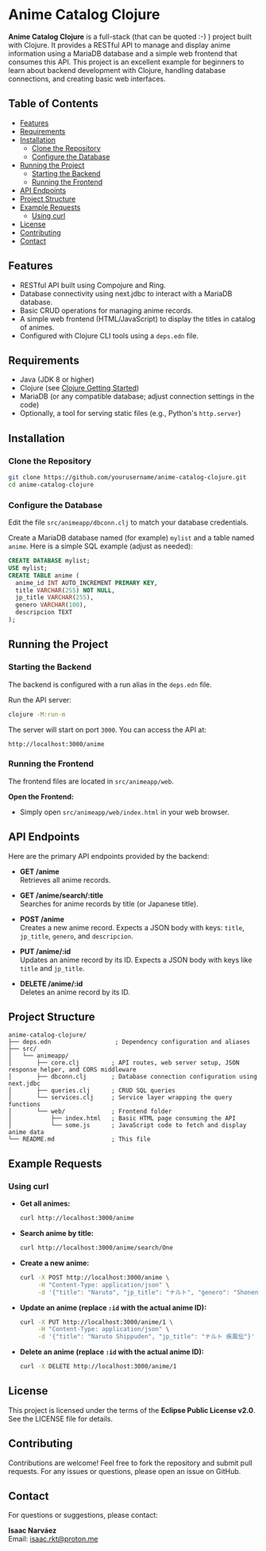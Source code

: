 # Anime Catalog Clojure

**Anime Catalog Clojure** is a full-stack (that can be quoted :-) ) project built with Clojure. It provides a RESTful API to manage and display anime information using a MariaDB database and a simple web frontend that consumes this API. This project is an excellent example for beginners to learn about backend development with Clojure, handling database connections, and creating basic web interfaces.

## Table of Contents

- [Features](#features)
- [Requirements](#requirements)
- [Installation](#installation)
  - [Clone the Repository](#clone-the-repository)
  - [Configure the Database](#configure-the-database)
- [Running the Project](#running-the-project)
  - [Starting the Backend](#starting-the-backend)
  - [Running the Frontend](#running-the-frontend)
- [API Endpoints](#api-endpoints)
- [Project Structure](#project-structure)
- [Example Requests](#example-requests)
  - [Using curl](#using-curl)
- [License](#license)
- [Contributing](#contributing)
- [Contact](#contact)

## Features

- RESTful API built using Compojure and Ring.
- Database connectivity using next.jdbc to interact with a MariaDB database.
- Basic CRUD operations for managing anime records.
- A simple web frontend (HTML/JavaScript) to display the titles in catalog of animes.
- Configured with Clojure CLI tools using a `deps.edn` file.

## Requirements

- Java (JDK 8 or higher)
- Clojure (see [Clojure Getting Started](https://clojure.org/guides/getting_started))
- MariaDB (or any compatible database; adjust connection settings in the code)
- Optionally, a tool for serving static files (e.g., Python's `http.server`)

## Installation

### Clone the Repository

```bash
git clone https://github.com/yourusername/anime-catalog-clojure.git
cd anime-catalog-clojure
```

### Configure the Database

Edit the file `src/animeapp/dbconn.clj` to match your database credentials.

Create a MariaDB database named (for example) `mylist` and a table named `anime`. Here is a simple SQL example (adjust as needed):

```sql
CREATE DATABASE mylist;
USE mylist;
CREATE TABLE anime (
  anime_id INT AUTO_INCREMENT PRIMARY KEY,
  title VARCHAR(255) NOT NULL,
  jp_title VARCHAR(255),
  genero VARCHAR(100),
  descripcion TEXT
);
```

## Running the Project

### Starting the Backend

The backend is configured with a run alias in the `deps.edn` file.

Run the API server:

```bash
clojure -M:run-m
```

The server will start on port `3000`. You can access the API at:

```
http://localhost:3000/anime
```

### Running the Frontend

The frontend files are located in `src/animeapp/web`.

**Open the Frontend:**

- Simply open `src/animeapp/web/index.html` in your web browser.

## API Endpoints

Here are the primary API endpoints provided by the backend:

- **GET /anime**  
  Retrieves all anime records.

- **GET /anime/search/:title**  
  Searches for anime records by title (or Japanese title).

- **POST /anime**  
  Creates a new anime record. Expects a JSON body with keys: `title`, `jp_title`, `genero`, and `descripcion`.

- **PUT /anime/:id**  
  Updates an anime record by its ID. Expects a JSON body with keys like `title` and `jp_title`.

- **DELETE /anime/:id**  
  Deletes an anime record by its ID.

## Project Structure

```
anime-catalog-clojure/
├── deps.edn                  ; Dependency configuration and aliases
├── src/
│   └── animeapp/
│       ├── core.clj         ; API routes, web server setup, JSON response helper, and CORS middleware
│       ├── dbconn.clj       ; Database connection configuration using next.jdbc
│       ├── queries.clj      ; CRUD SQL queries
│       └── services.clj     ; Service layer wrapping the query functions
│       └── web/             ; Frontend folder
│           ├── index.html   ; Basic HTML page consuming the API
│           └── some.js      ; JavaScript code to fetch and display anime data
└── README.md                ; This file
```

## Example Requests

### Using curl

- **Get all animes:**

  ```bash
  curl http://localhost:3000/anime
  ```

- **Search anime by title:**

  ```bash
  curl http://localhost:3000/anime/search/One
  ```

- **Create a new anime:**

  ```bash
  curl -X POST http://localhost:3000/anime \
       -H "Content-Type: application/json" \
       -d '{"title": "Naruto", "jp_title": "ナルト", "genero": "Shonen", "descripcion": "A popular anime series."}'
  ```

- **Update an anime (replace `:id` with the actual anime ID):**

  ```bash
  curl -X PUT http://localhost:3000/anime/1 \
       -H "Content-Type: application/json" \
       -d '{"title": "Naruto Shippuden", "jp_title": "ナルト 疾風伝"}'
  ```

- **Delete an anime (replace `:id` with the actual anime ID):**

  ```bash
  curl -X DELETE http://localhost:3000/anime/1
  ```

## License

This project is licensed under the terms of the **Eclipse Public License v2.0**. See the LICENSE file for details.

## Contributing

Contributions are welcome! Feel free to fork the repository and submit pull requests. For any issues or questions, please open an issue on GitHub.

## Contact

For questions or suggestions, please contact:

**Isaac Narváez**  
Email: [isaac.rkt@proton.me](mailto:isaac.rkt@proton.me)
